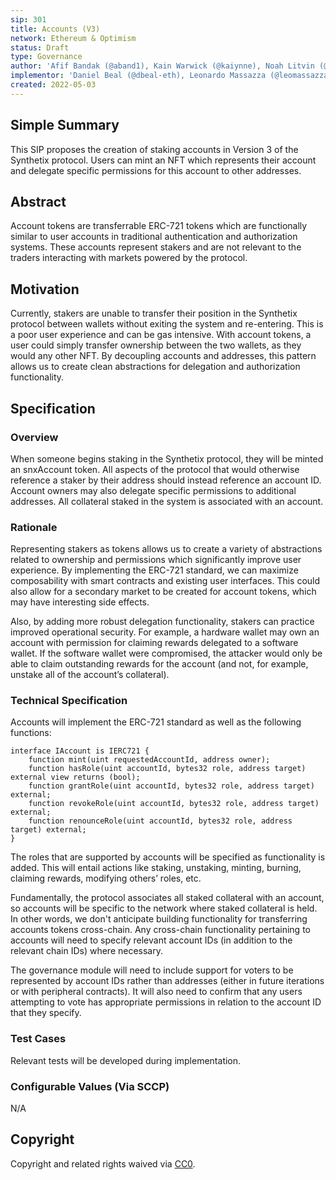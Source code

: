 ```yaml
---
sip: 301
title: Accounts (V3)
network: Ethereum & Optimism
status: Draft
type: Governance
author: 'Afif Bandak (@aband1), Kain Warwick (@kaiynne), Noah Litvin (@noahlitvin)'
implementor: 'Daniel Beal (@dbeal-eth), Leonardo Massazza (@leomassazza), Alejandro Santander (@ajsantander)'
created: 2022-05-03
---
```


<!--You can leave these HTML comments in your merged SIP and delete the visible duplicate text guides, they will not appear and may be helpful to refer to if you edit it again. This is the suggested template for new SIPs. Note that an SIP number will be assigned by an editor. When opening a pull request to submit your SIP, please use an abbreviated title in the filename, `sip-draft_title_abbrev.md`. The title should be 44 characters or less.-->

## Simple Summary

<!--"If you can't explain it simply, you don't understand it well enough." Simply describe the outcome the proposed changes intends to achieve. This should be non-technical and accessible to a casual community member.-->

This SIP proposes the creation of staking accounts in Version 3 of the Synthetix protocol. Users can mint an NFT which represents their account and delegate specific permissions for this account to other addresses.

## Abstract

<!--A short (~200 word) description of the proposed change, the abstract should clearly describe the proposed change. This is what *will* be done if the SIP is implemented, not *why* it should be done or *how* it will be done. If the SIP proposes deploying a new contract, write, "we propose to deploy a new contract that will do x".-->

Account tokens are transferrable ERC-721 tokens which are functionally similar to user accounts in traditional authentication and authorization systems. These accounts represent stakers and are not relevant to the traders interacting with markets powered by the protocol.

## Motivation

<!--This is the problem statement. This is the *why* of the SIP. It should clearly explain *why* the current state of the protocol is inadequate.  It is critical that you explain *why* the change is needed, if the SIP proposes changing how something is calculated, you must address *why* the current calculation is innaccurate or wrong. This is not the place to describe how the SIP will address the issue!-->

Currently, stakers are unable to transfer their position in the Synthetix protocol between wallets without exiting the system and re-entering. This is a poor user experience and can be gas intensive. With account tokens, a user could simply transfer ownership between the two wallets, as they would any other NFT. By decoupling accounts and addresses, this pattern allows us to create clean abstractions for delegation and authorization functionality.

## Specification

<!--The specification should describe the syntax and semantics of any new feature, there are five sections
1. Overview
2. Rationale
3. Technical Specification
4. Test Cases
5. Configurable Values
-->

### Overview

<!--This is a high level overview of *how* the SIP will solve the problem. The overview should clearly describe how the new feature will be implemented.-->

When someone begins staking in the Synthetix protocol, they will be minted an snxAccount token. All aspects of the protocol that would otherwise reference a staker by their address should instead reference an account ID. Account owners may also delegate specific permissions to additional addresses. All collateral staked in the system is associated with an account.

### Rationale

<!--This is where you explain the reasoning behind how you propose to solve the problem. Why did you propose to implement the change in this way, what were the considerations and trade-offs. The rationale fleshes out what motivated the design and why particular design decisions were made. It should describe alternate designs that were considered and related work. The rationale may also provide evidence of consensus within the community, and should discuss important objections or concerns raised during discussion.-->

Representing stakers as tokens allows us to create a variety of abstractions related to ownership and permissions which significantly improve user experience. By implementing the ERC-721 standard, we can maximize composability with smart contracts and existing user interfaces. This could also allow for a secondary market to be created for account tokens, which may have interesting side effects.

Also, by adding more robust delegation functionality, stakers can practice improved operational security. For example, a hardware wallet may own an account with permission for claiming rewards delegated to a software wallet. If the software wallet were compromised, the attacker would only be able to claim outstanding rewards for the account (and not, for example, unstake all of the account’s collateral).

### Technical Specification

<!--The technical specification should outline the public API of the changes proposed. That is, changes to any of the interfaces Synthetix currently exposes or the creations of new ones.-->

Accounts will implement the ERC-721 standard as well as the following functions:

```solidity
interface IAccount is IERC721 {
	function mint(uint requestedAccountId, address owner);
	function hasRole(uint accountId, bytes32 role, address target) external view returns (bool);
	function grantRole(uint accountId, bytes32 role, address target) external;
	function revokeRole(uint accountId, bytes32 role, address target) external;
	function renounceRole(uint accountId, bytes32 role, address target) external;
}
```

The roles that are supported by accounts will be specified as functionality is added. This will entail actions like staking, unstaking, minting, burning, claiming rewards, modifying others’ roles, etc.

Fundamentally, the protocol associates all staked collateral with an account, so accounts will be specific to the network where staked collateral is held. In other words, we don't anticipate building functionality for transferring accounts tokens cross-chain. Any cross-chain functionality pertaining to accounts will need to specify relevant account IDs (in addition to the relevant chain IDs) where necessary.

The governance module will need to include support for voters to be represented by account IDs rather than addresses (either in future iterations or with peripheral contracts). It will also need to confirm that any users attempting to vote has appropriate permissions in relation to the account ID that they specify.

### Test Cases

<!--Test cases for an implementation are mandatory for SIPs but can be included with the implementation..-->

Relevant tests will be developed during implementation.

### Configurable Values (Via SCCP)

<!--Please list all values configurable via SCCP under this implementation.-->

N/A

## Copyright

Copyright and related rights waived via [CC0](https://creativecommons.org/publicdomain/zero/1.0/).
